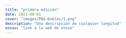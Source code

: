 ```yaml
---
title: "primera edición"
date: 2021-08-01
cover: "images/PNG-Dobles/1.png"
description: "Una descripcion de cualquier longitud"
ossuu: "link a la web de ossuu"
---
```

